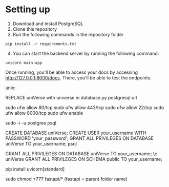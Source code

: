 # Setting up
1. Download and install PostgreSQL
2. Clone this repository
3. Run the following commands in the repository folder
```
pip install -r requirements.txt
```
4. You can start the backend server by running the following command:
```
uvicorn main:app
```

Once running, you'll be able to access your docs by accessing http://127.0.0.1:8000/docs. There, you'll be able to test the endpoints.





unix:

REPLACE uniVerse with universe in database.py postgresql url


sudo ufw allow 80/tcp
sudo ufw allow 443/tcp
sudo ufw allow 22/tcp
sudo ufw allow 8000/tcp
sudo ufw enable

sudo -i -u postgres
psql

CREATE DATABASE uniVerse;
CREATE USER your_username WITH PASSWORD 'your_password';
GRANT ALL PRIVILEGES ON DATABASE uniVerse TO your_username;
psql

GRANT ALL PRIVILEGES ON DATABASE uniVerse TO your_username;
\c uniVerse
GRANT ALL PRIVILEGES ON SCHEMA public TO your_username;

pip install uvicorn[standard]


sudo chmod +777 fastapi/*    (fastapi = parent folder name)
